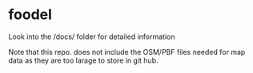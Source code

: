 # foodel

Look into the /docs/ folder for detailed information

Note that this repo. does not include the OSM/PBF files needed for map data as they are too larage to store in git hub.
